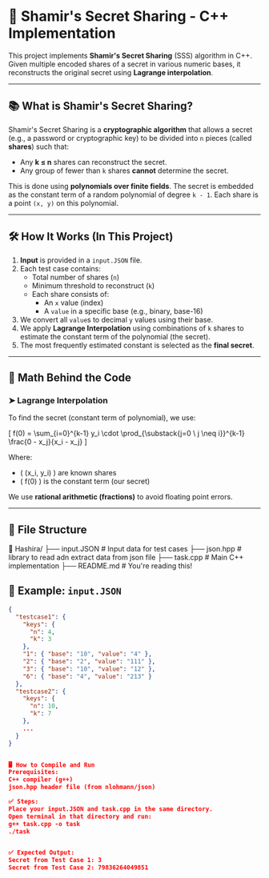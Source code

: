 # 🔐 Shamir's Secret Sharing - C++ Implementation

This project implements **Shamir's Secret Sharing** (SSS) algorithm in C++. Given multiple encoded shares of a secret in various numeric bases, it reconstructs the original secret using **Lagrange interpolation**.

---

## 📚 What is Shamir's Secret Sharing?

Shamir's Secret Sharing is a **cryptographic algorithm** that allows a secret (e.g., a password or cryptographic key) to be divided into `n` pieces (called **shares**) such that:

- Any **k ≤ n** shares can reconstruct the secret.
- Any group of fewer than `k` shares **cannot** determine the secret.

This is done using **polynomials over finite fields**. The secret is embedded as the constant term of a random polynomial of degree `k - 1`. Each share is a point `(x, y)` on this polynomial.

---

## 🛠️ How It Works (In This Project)

1. **Input** is provided in a `input.JSON` file.
2. Each test case contains:
   - Total number of shares (`n`)
   - Minimum threshold to reconstruct (`k`)
   - Each share consists of:
     - An `x` value (index)
     - A `value` in a specific base (e.g., binary, base-16)
3. We convert all `value`s to decimal `y` values using their base.
4. We apply **Lagrange Interpolation** using combinations of `k` shares to estimate the constant term of the polynomial (the secret).
5. The most frequently estimated constant is selected as the **final secret**.

---

## 🧮 Math Behind the Code

### ➤ Lagrange Interpolation

To find the secret (constant term of polynomial), we use:

\[
f(0) = \sum_{i=0}^{k-1} y_i \cdot \prod_{\substack{j=0 \\ j \neq i}}^{k-1} \frac{0 - x_j}{x_i - x_j}
\]

Where:
- \( (x_i, y_i) \) are known shares
- \( f(0) \) is the constant term (our secret)

We use **rational arithmetic (fractions)** to avoid floating point errors.

---

## 📂 File Structure

📁 Hashira/
├── input.JSON # Input data for test cases
├── json.hpp # library to read adn extract data from json file
├── task.cpp # Main C++ implementation
├── README.md # You're reading this! 

## 🔢 Example: `input.JSON`

```json
{
  "testcase1": {
    "keys": {
      "n": 4,
      "k": 3
    },
    "1": { "base": "10", "value": "4" },
    "2": { "base": "2", "value": "111" },
    "3": { "base": "10", "value": "12" },
    "6": { "base": "4", "value": "213" }
  },
  "testcase2": {
    "keys": {
      "n": 10,
      "k": 7
    },
    ...
  }
}


🖥️ How to Compile and Run
Prerequisites:
C++ compiler (g++)
json.hpp header file (from nlohmann/json)

✅ Steps:
Place your input.JSON and task.cpp in the same directory.
Open terminal in that directory and run:
g++ task.cpp -o task
./task


✅ Expected Output:
Secret from Test Case 1: 3
Secret from Test Case 2: 79836264049851
